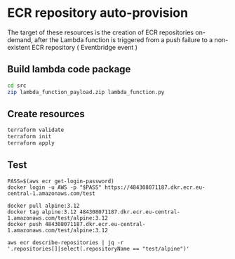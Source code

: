 # ECR repository auto-provision

The target of these resources is the creation of ECR repositories on-demand, after the Lambda function is triggered from a push failure to a non-existent ECR repository ( Eventbridge event )

## Build lambda code package

```bash
cd src
zip lambda_function_payload.zip lambda_function.py
```

## Create resources

```bash
terraform validate
terraform init
terraform apply
```

## Test

```
PASS=$(aws ecr get-login-password)
docker login -u AWS -p "$PASS" https://484308071187.dkr.ecr.eu-central-1.amazonaws.com/test

docker pull alpine:3.12
docker tag alpine:3.12 484308071187.dkr.ecr.eu-central-1.amazonaws.com/test/alpine:3.12
docker push 484308071187.dkr.ecr.eu-central-1.amazonaws.com/test/alpine:3.12

aws ecr describe-repositories | jq -r '.repositories[]|select(.repositoryName == "test/alpine")'
```

